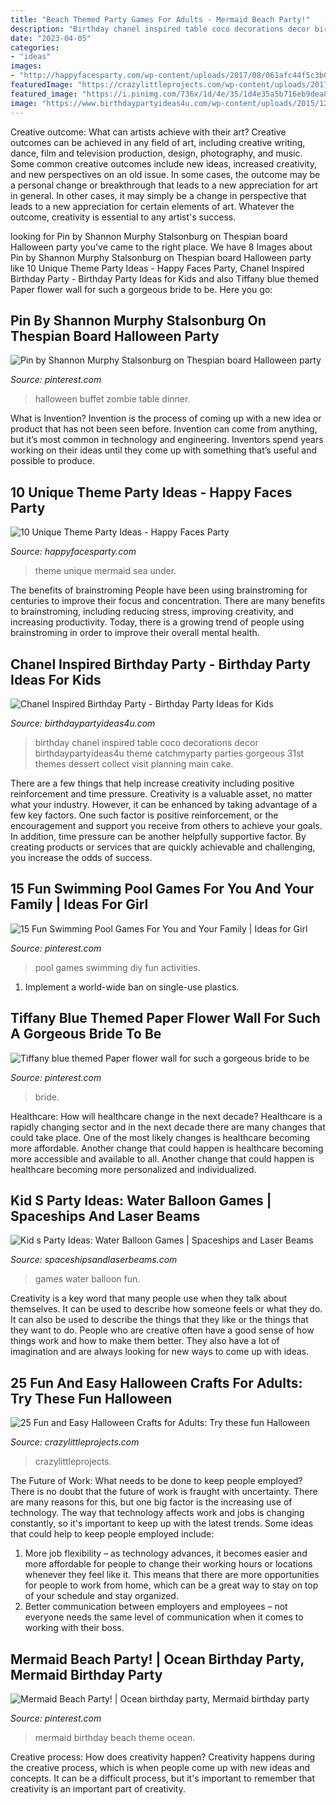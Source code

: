 ```yaml
---
title: "Beach Themed Party Games For Adults - Mermaid Beach Party!"
description: "Birthday chanel inspired table coco decorations decor birthdaypartyideas4u theme catchmyparty parties gorgeous 31st themes dessert collect visit planning main cake"
date: "2023-04-05"
categories:
- "ideas"
images:
- "http://happyfacesparty.com/wp-content/uploads/2017/08/061afc44f5c3b002e46f9fed9352737d.jpg"
featuredImage: "https://crazylittleprojects.com/wp-content/uploads/2017/09/25-Fun-Halloween-Craft-Ideas-1.png"
featured_image: "https://i.pinimg.com/736x/1d/4e/35/1d4e35a5b716eb9dea8d0601c9357ac5.jpg"
image: "https://www.birthdaypartyideas4u.com/wp-content/uploads/2015/12/COCO-Chanel-inspired-birthday-party-decorations-main-table-550x689.jpg"
---
```



Creative outcome: What can artists achieve with their art?
Creative outcomes can be achieved in any field of art, including creative writing, dance, film and television production, design, photography, and music. Some common creative outcomes include new ideas, increased creativity, and new perspectives on an old issue. In some cases, the outcome may be a personal change or breakthrough that leads to a new appreciation for art in general. In other cases, it may simply be a change in perspective that leads to a new appreciation for certain elements of art. Whatever the outcome, creativity is essential to any artist's success.

	

		
looking for Pin by Shannon Murphy Stalsonburg on Thespian board Halloween party you've came to the right place. We have 8 Images about Pin by Shannon Murphy Stalsonburg on Thespian board Halloween party like 10 Unique Theme Party Ideas - Happy Faces Party, Chanel Inspired Birthday Party - Birthday Party Ideas for Kids and also Tiffany blue themed Paper flower wall for such a gorgeous bride to be. Here you go:
		
    
## Pin By Shannon Murphy Stalsonburg On Thespian Board Halloween Party

<img loading=lazy src="https://i.pinimg.com/736x/19/31/5d/19315de08a1748be68af8250d83cbf09--buffets-zombies.jpg" onerror="this.onerror=null;this.src='https://tse2.mm.bing.net/th?id=OIP.BMfLWnkbtcPMXlaJpcNMiQHaJ3&amp;pid=15.1';" alt="Pin by Shannon Murphy Stalsonburg on Thespian board Halloween party">

_Source: pinterest.com_

>halloween buffet zombie table dinner. 

	

What is Invention?
Invention is the process of coming up with a new idea or product that has not been seen before. Invention can come from anything, but it’s most common in technology and engineering. Inventors spend years working on their ideas until they come up with something that’s useful and possible to produce.

    
## 10 Unique Theme Party Ideas - Happy Faces Party

<img loading=lazy src="http://happyfacesparty.com/wp-content/uploads/2017/08/061afc44f5c3b002e46f9fed9352737d.jpg" onerror="this.onerror=null;this.src='https://tse4.mm.bing.net/th?id=OIP.LtvcQbEKNtQZ_01sy3iDNQHaLH&amp;pid=15.1';" alt="10 Unique Theme Party Ideas - Happy Faces Party">

_Source: happyfacesparty.com_

>theme unique mermaid sea under. 

	

The benefits of brainstroming
People have been using brainstroming for centuries to improve their focus and concentration. There are many benefits to brainstroming, including reducing stress, improving creativity, and increasing productivity. Today, there is a growing trend of people using brainstroming in order to improve their overall mental health.

    
## Chanel Inspired Birthday Party - Birthday Party Ideas For Kids

<img loading=lazy src="https://www.birthdaypartyideas4u.com/wp-content/uploads/2015/12/COCO-Chanel-inspired-birthday-party-decorations-main-table-550x689.jpg" onerror="this.onerror=null;this.src='https://tse3.mm.bing.net/th?id=OIP.ux0p_KxqJyDl6ws_NCwOSQHaJR&amp;pid=15.1';" alt="Chanel Inspired Birthday Party - Birthday Party Ideas for Kids">

_Source: birthdaypartyideas4u.com_

>birthday chanel inspired table coco decorations decor birthdaypartyideas4u theme catchmyparty parties gorgeous 31st themes dessert collect visit planning main cake. 

	

There are a few things that help increase creativity including positive reinforcement and time pressure.
Creativity is a valuable asset, no matter what your industry. However, it can be enhanced by taking advantage of a few key factors. One such factor is positive reinforcement, or the encouragement and support you receive from others to achieve your goals. In addition, time pressure can be another helpfully supportive factor. By creating products or services that are quickly achievable and challenging, you increase the odds of success.

    
## 15 Fun Swimming Pool Games For You And Your Family | Ideas For Girl

<img loading=lazy src="https://i.pinimg.com/736x/6c/e3/51/6ce35142fd2722cd58c288c1aba3ad34--pool-activities-diy-pool-games.jpg?b=t" onerror="this.onerror=null;this.src='https://tse3.mm.bing.net/th?id=OIP.LQQMheXKx1ozGuGK6m2JTwHaLH&amp;pid=15.1';" alt="15 Fun Swimming Pool Games For You and Your Family | Ideas for Girl">

_Source: pinterest.com_

>pool games swimming diy fun activities. 

	

1. Implement a world-wide ban on single-use plastics.

    
## Tiffany Blue Themed Paper Flower Wall For Such A Gorgeous Bride To Be

<img loading=lazy src="https://i.pinimg.com/736x/31/a2/bd/31a2bd9098e145abf495caddd705700f.jpg" onerror="this.onerror=null;this.src='https://tse2.mm.bing.net/th?id=OIP.Q5DhhuVMgQllfg3sXd13YAHaG-&amp;pid=15.1';" alt="Tiffany blue themed Paper flower wall for such a gorgeous bride to be">

_Source: pinterest.com_

>bride. 

	

Healthcare: How will healthcare change in the next decade?
Healthcare is a rapidly changing sector and in the next decade there are many changes that could take place. One of the most likely changes is healthcare becoming more affordable. Another change that could happen is healthcare becoming more accessible and available to all. Another change that could happen is healthcare becoming more personalized and individualized.

    
## Kid S Party Ideas: Water Balloon Games | Spaceships And Laser Beams

<img loading=lazy src="http://spaceshipsandlaserbeams.com/wp-content/uploads/2015/09/water-balloon-party-games.jpg" onerror="this.onerror=null;this.src='https://tse2.mm.bing.net/th?id=OIP.cxMGFbNWCY6QLJ38VyVLtQHaLH&amp;pid=15.1';" alt="Kid s Party Ideas: Water Balloon Games | Spaceships and Laser Beams">

_Source: spaceshipsandlaserbeams.com_

>games water balloon fun. 

	

Creativity is a key word that many people use when they talk about themselves. It can be used to describe how someone feels or what they do. It can also be used to describe the things that they like or the things that they want to do. People who are creative often have a good sense of how things work and how to make them better. They also have a lot of imagination and are always looking for new ways to come up with ideas.

    
## 25 Fun And Easy Halloween Crafts For Adults: Try These Fun Halloween

<img loading=lazy src="https://crazylittleprojects.com/wp-content/uploads/2017/09/25-Fun-Halloween-Craft-Ideas-1.png" onerror="this.onerror=null;this.src='https://tse4.mm.bing.net/th?id=OIP.8x-Ite4MHmbFt7roq3tI9AHaSh&amp;pid=15.1';" alt="25 Fun and Easy Halloween Crafts for Adults: Try these fun Halloween">

_Source: crazylittleprojects.com_

>crazylittleprojects. 

	

The Future of Work: What needs to be done to keep people employed?
There is no doubt that the future of work is fraught with uncertainty. There are many reasons for this, but one big factor is the increasing use of technology. The way that technology affects work and jobs is changing constantly, so it's important to keep up with the latest trends. Some ideas that could help to keep people employed include: 
1) More job flexibility – as technology advances, it becomes easier and more affordable for people to change their working hours or locations whenever they feel like it. This means that there are more opportunities for people to work from home, which can be a great way to stay on top of your schedule and stay organized. 
2) Better communication between employers and employees – not everyone needs the same level of communication when it comes to working with their boss.

    
## Mermaid Beach Party! | Ocean Birthday Party, Mermaid Birthday Party

<img loading=lazy src="https://i.pinimg.com/736x/1d/4e/35/1d4e35a5b716eb9dea8d0601c9357ac5.jpg" onerror="this.onerror=null;this.src='https://tse2.mm.bing.net/th?id=OIP._i4xmI9KS6YYnNtl2euVfQHaKn&amp;pid=15.1';" alt="Mermaid Beach Party! | Ocean birthday party, Mermaid birthday party">

_Source: pinterest.com_

>mermaid birthday beach theme ocean. 

	

Creative process: How does creativity happen?
Creativity happens during the creative process, which is when people come up with new ideas and concepts. It can be a difficult process, but it's important to remember that creativity is an important part of creativity.

